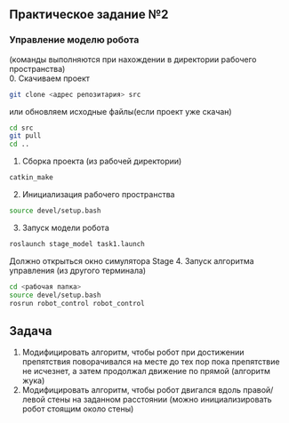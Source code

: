## Практическое задание №2  
### Управление моделю робота  
(команды выполняются при нахождении в директории рабочего пространства)  
0. Скачиваем проект
```bash
git clone <адрес репозитария> src
```
или обновляем исходные файлы(если проект уже скачан)
```bash
cd src  
git pull  
cd ..  
```
1. Сборка проекта (из рабочей директории)
```bash
catkin_make
```
2. Инициализация рабочего пространства
```bash
source devel/setup.bash
```
3. Запуск модели робота
```bash
roslaunch stage_model task1.launch
```
Должно открыться окно симулятора Stage
4. Запуск алгоритма управления (из другого терминала)
```bash
cd <рабочая папка>
source devel/setup.bash
rosrun robot_control robot_control
```

## Задача
1. Модифицировать алгоритм, чтобы робот при достижении препятствия поворачивался на месте до тех пор пока препятствие не исчезнет, а затем продолжал движение по прямой (алгоритм жука)
2. Модифицировать алгоритм, чтобы робот двигался вдоль правой/левой стены на заданном расстоянии (можно инициализировать робот стоящим около стены)
